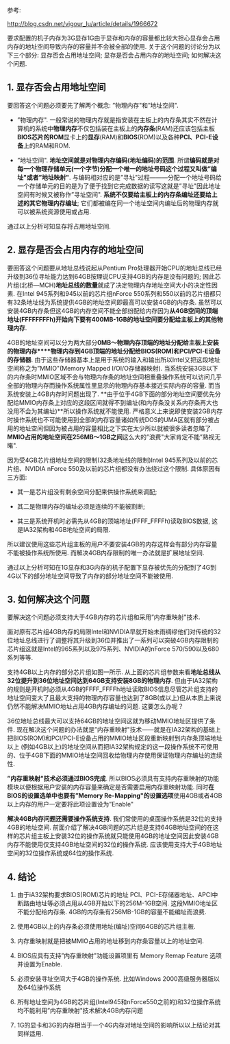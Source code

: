 参考: 

http://blog.csdn.net/vigour_lu/article/details/1966672

要求配置的机子内存为3G显存1G由于显存和内存的容量都比较大担心显存会占用内存的地址空间导致内存的容量并不会被全部的使用. 关于这个问题的讨论分为以下三个部分: 显存否会占用地址空间; 显存是否会占用内存的地址空间; 如何解决这个问题. 

## 1. 显存否会占用地址空间

要回答这个问题必须要先了解两个概念: ”物理内存"和”地址空间". 

- ”物理内存". 一般常说的物理内存就是指安装在主板上的内存条其实不然在计算机的系统中**物理内存**不仅包括装在主板上的**内存条**(RAM)还应该包括主板**BIOS芯片的ROM**显卡上的**显存**(RAM)和**BIOS**(ROM)以及各种**PCI、PCI-E设备**上的RAM和ROM. 

- ”地址空间". **地址空间就是对物理内存编码(地址编码)的范围**. 所谓**编码就是对每一个物理存储单元(一个字节)分配一个唯一的地址号码这个过程又叫做”编址"或者”地址映射"**. 与编码相对应的是”寻址"过程———分配一个地址号码给一个存储单元的目的是为了便于找到它完成数据的读写这就是”寻址"因此地址空间有时候又被称作”寻址空间". **系统不仅要给主板上的内存条编址还要给上述的其它物理内存编址**; 它们都被编在同一个地址空间内编址后的物理内存就可以被系统资源使用或占用. 

通过以上分析可知显存将占用地址空间. 

## 2. 显存是否会占用内存的地址空间

要回答这个问题要从地址总线说起从Pentium Pro处理器开始CPU的地址总线已经升级到36位寻址能力达到64GB按理说CPU支持4GB的内存是没有问题的; 因此芯片组(北桥—MCH)**地址总线的数量**就成了决定物理内存地址空间大小的决定性因素. 在Intel 945系列和945以前的芯片组nForce 550系列和550以前的芯片组都只有32条地址线为系统提供4GB的地址空间即最高可以安装4GB的内存条. 虽然可以安装4GB内存条但这4GB的内存空间不能全部纷配给内存因为**从4GB空间的顶端地址(FFFFFFFFh)开始向下要有400MB-1GB的地址空间要分配给主板上的其他物理内存**. 

4GB的地址空间可以分为两大部分**0MB～物理内存顶端的地址分配给主板上安装的物理内存****物理内存到4GB顶端的地址分配给BIOS(ROM)和PCI/PCI-E设备的存储器**. 由于这些存储器基本上是用于系统的输入和输出所以Intel又把这段地址空间称之为”MMIO"(Memory Mapped I/OI/O存储器映射). 当系统安装3GB以下的内存条时MMIO区域不会与物理内存条的地址空间相重叠操作系统可以访问几乎全部的物理内存而操作系统属性里显示的物理内存基本接近实际内存的容量. 而当系统安装上4GB内存时问题出现了. **由于位于4GB下面的部分地址空间要优先分配给MMIO内存条上对应的这段区间就得不到编址(和内存条没关系内存条再大也没用不会为其编址)**所以操作系统就不能使用. 严格意义上来说即使安装2GB内存时操作系统也不可能使用到全部的内存容量诸如传统DOS的UMA区就有部分被占用的地址空间但因为被占用的容量相比之下实在太少所以就被很多读者忽略了. **MMIO占用的地址空间在256MB～1GB之间**这么大的”浪费"大家肯定不能”熟视无睹". 

因为受4GB芯片组地址空间的限制(32条地址线的限制)Intel 945系列及以前的芯片组、NVIDIA nForce 550及以前的芯片组都没有办法绕过这个限制. 具体原因有三方面: 

- 其一是芯片组没有剩余空间分配来供操作系统来调配; 

- 其二是物理内存的编址必须是连续的不能被割断; 

- 其三是系统开机时必需先从4GB的顶端地址(FFFF_FFFFh)读取BIOS数据, 这是IA32架构和4GB地址空间的局限.  

所以建议使用这些芯片组主板的用户不要安装4GB的内存这样会有部分内存容量不能被操作系统所使用. 而解决4GB内存限制的唯一办法就是扩展地址空间. 

通过以上分析可知在1G显存和3G内存的机子配置下显存被优先的分配到了4G到4G以下的部分地址空间导致了内存的部分地址空间不能被使用. 

## 3. 如何解决这个问题

要解决这个问题必须支持大于4GB内存的芯片组和采用”内存重映射"技术. 

面对原有芯片组4GB内存的局限Intel和NVIDIA早就开始未雨绸缪他们对传统的32位地址总线进行了调整将其升级到36位并推出了一系列可以突破4GB内存限制的芯片组这就是Intel的965系列以及975系列、NVIDIA的nForce 570/590以及680系列等等. 
    
支持4GB以上内存的部分芯片组如图一所示.  从上面的芯片组参数来看**地址总线从32位提升到36位地址空间达到64GB支持安装8GB的物理内存**. 但由于IA32架构的规则是开机时必须从4GB的FFFF_FFFFh地址读取BIOS信息尽管芯片组支持的地址空间变大了且最大支持的物理内存容量也达到了8GB(或以上)但从本质上来说仍然不能解决MMIO地址占用4GB内存编址的问题. 这要怎么办呢？ 

36位地址总线最大可以支持64GB的地址空间这就为移动MMIO地址区提供了条件. 现在解决这个问题的办法就是”内存重映射"技术——就是在IA32架构的基础上把BIOS(ROM)和PCI/PCI-E设备占用的MMIO地址区段重新映射到内存条顶端地址以上 (例如4GB以上)的地址空间从而把IA32架构规定的这一段操作系统不可使用的、位于4GB下面的MMIO地址空间回收给物理内存使用保证物理内存编址的连续性. 

**”内存重映射"技术必须通过BIOS完成**. 所以BIOS必须具有支持内存重映射的功能模块以便根据用户安装的内存容量来确定是否需要启用内存重映射功能. 同时**在BIOS的设置选单中也要有”Memory Re-Mapping"的设置选项**使用4GB或者4GB以上内存的用户一定要将此项设置设为”Enable"

**解决4GB内存问题还需要操作系统支持**. 我们常使用的桌面操作系统是32位的支持4GB的地址空间. 前面介绍了解决4GB问题的芯片组是支持64GB地址空间的在这样的芯片组主板上安装32位的操作系统就只能使用4GB的地址空间因此安装4GB内存不能使用仅支持4GB地址空间的32位的操作系统. 应该使用支持大于4GB地址空间的32位操作系统或64位的操作系统. 

## 4. 结论

1. 由于iA32架构要求BIOS(ROM)芯片的地址 PCI、PCI-E存储器地址、APCI中断路由地址等必须占用从4GB开始以下的256M-1GB空间. 这段MMIO地址区不能分配给内存条. 4GB的内存条有256MB-1GB的容量不能编址而浪费.  

2. 使用4GB以上的内存条必须使用地址(编址)空间64GB的芯片组主板.   

3. 内存重映射就是把被MMIO占用的地址移到内存条容量以上的地址空间.  

4. BIOS应具有支持”内存重映射"功能设置项里有 Memory Remap Feature 选项并设置为Enable.  

5. 必须安装寻址空间大于4GB的操作系统. 比如Windows 2000高级服务器版以及64位操作系统 

6. 所有地址空间为4GB的芯片组(Intel945和nForce550之前的)和32位操作系统均不能利用”内存重映射"技术解决4GB内存问题

7. 1G的显卡和3G的内存相当于一个4G内存对地址空间的影响所以以上结论对其同样适用. 